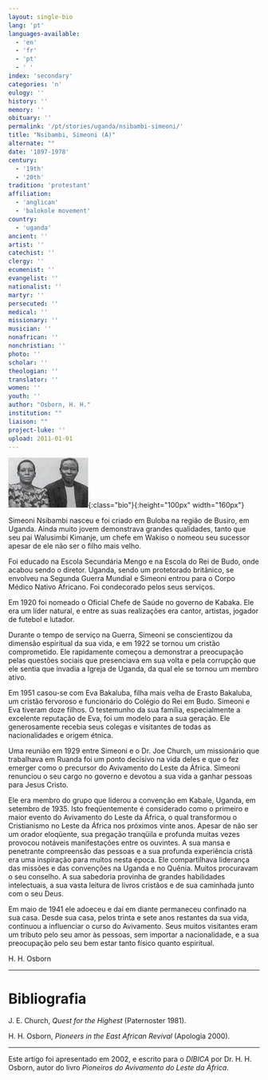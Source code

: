 ```yaml
---
layout: single-bio
lang: 'pt'
languages-available:
  - 'en'
  - 'fr'
  - 'pt'
  - ' '
index: 'secondary'
categories: 'n'
eulogy: ''
history: ''
memory: ''
obituary: ''
permalink: '/pt/stories/uganda/nsibambi-simeoni/'
title: "Nsibambi, Simeoni (A)"
alternate: ""
date: '1897-1978'
century:
  - '19th'
  - '20th'
tradition: 'protestant'
affiliation:
  - 'anglican'
  - 'balokole movement'
country:
  - 'uganda'
ancient: ''
artist: ''
catechist: ''
clergy: ''
ecumenist: ''
evangelist: ''
nationalist: ''
martyr: ''
persecuted: ''
medical: ''
missionary: ''
musician: ''
nonafrican: ''
nonchristian: ''
photo: ''
scholar: ''
theologian: ''
translator: ''
women: ''
youth: ''
author: "Osborn, H. H."
institution: ""
liaison: ""
project-luke: ''
upload: 2011-01-01
---
```


![Eva e Simeoni Nsibambi](/images/bio-pics/uganda/nsibambi-simeoni/nsimbambi--simeoni-eva-small.jpg){:class="bio"}{:height="100px" width="160px"}

Simeoni Nsibambi nasceu e foi criado em Buloba na região de Busiro, em Uganda. Ainda muito jovem demonstrava grandes qualidades, tanto que seu pai Walusimbi Kimanje, um chefe em Wakiso o nomeou seu sucessor apesar de ele não ser o filho mais velho.

Foi educado na Escola Secundária Mengo e na Escola do Rei de Budo, onde acabou sendo o diretor. Uganda, sendo um protetorado britânico, se envolveu na Segunda Guerra Mundial e Simeoni entrou para o Corpo Médico Nativo Africano. Foi condecorado pelos seus serviços.

Em 1920 foi nomeado o Oficial Chefe de Saúde no governo de Kabaka. Ele era um líder natural, e entre as suas realizações era cantor, artistas, jogador de futebol e lutador.

Durante o tempo de serviço na Guerra, Simeoni se conscientizou da dimensão espiritual da sua vida, e em 1922 se tornou um cristão comprometido. Ele rapidamente começou a demonstrar a preocupação pelas questões sociais que presenciava em sua volta e pela corrupção que ele sentia que invadia a Igreja de Uganda, da qual ele se tornou um membro ativo.

Em 1951 casou-se com Eva Bakaluba, filha mais velha de Erasto Bakaluba, um cristão fervoroso e funcionário do Colégio do Rei em Budo. Simeoni e Eva tiveram doze filhos. O testemunho da sua família, especialmente a excelente reputação de Eva, foi um modelo para a sua geração. Ele generosamente recebia seus colegas e visitantes de todas as nacionalidades e origem étnica.

Uma reunião em 1929 entre Simeoni e o Dr. Joe Church, um missionário que trabalhava em Ruanda foi um ponto decisivo na vida deles e que o fez emerger como o precursor do Avivamento do Leste da África. Simeoni renunciou o seu cargo no governo e devotou a sua vida a ganhar pessoas para Jesus Cristo.

Ele era membro do grupo que liderou a convenção em Kabale, Uganda, em setembro de 1935. Isto freqüentemente é considerado como o primeiro e maior evento do Avivamento do Leste da África, o qual transformou o Cristianismo no Leste da África nos próximos vinte anos. Apesar de não ser um orador eloqüente, sua pregação tranqüila e profunda muitas vezes provocou notáveis manifestações entre os ouvintes. A sua mansa e penetrante compreensão das pessoas e a sua profunda experiência cristã era uma inspiração para muitos nesta época. Ele compartilhava liderança das missões e das convenções na Uganda e no Quênia. Muitos procuravam o seu conselho. A sua sabedoria provinha de grandes habilidades intelectuais, a sua vasta leitura de livros cristãos e de sua caminhada junto com o seu Deus.

Em maio de 1941 ele adoeceu e daí em diante permaneceu confinado na sua casa. Desde sua casa, pelos trinta e sete anos restantes da sua vida, continuou a influenciar o curso do Avivamento. Seus muitos visitantes eram um tributo pelo seu amor às pessoas, sem importar a nacionalidade, e a sua preocupação pelo seu bem estar tanto físico quanto espiritual.

H. H. Osborn

---

# Bibliografia

J. E. Church, *Quest for the Highest* (Paternoster 1981).

H. H. Osborn, *Pioneers in the East African Revival* (Apologia 2000).

---

Este artigo foi apresentado em 2002, e escrito para o *DIBICA* por Dr. H. H. Osborn, autor do livro *Pioneiros do Avivamento do Leste da África*.